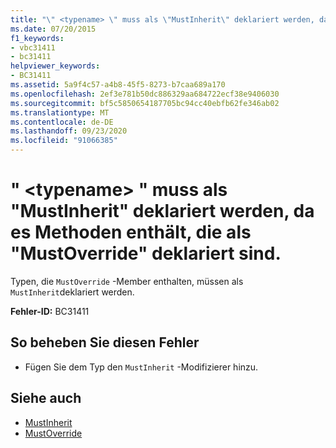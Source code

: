 ```yaml
---
title: "\" <typename> \" muss als \"MustInherit\" deklariert werden, da es Methoden enthält, die als \"MustOverride\" deklariert sind."
ms.date: 07/20/2015
f1_keywords:
- vbc31411
- bc31411
helpviewer_keywords:
- BC31411
ms.assetid: 5a9f4c57-a4b8-45f5-8273-b7caa689a170
ms.openlocfilehash: 2ef3e781b50dc886329aa684722ecf38e9406030
ms.sourcegitcommit: bf5c5850654187705bc94cc40ebfb62fe346ab02
ms.translationtype: MT
ms.contentlocale: de-DE
ms.lasthandoff: 09/23/2020
ms.locfileid: "91066385"
---
```

# <a name="typename-must-be-declared-mustinherit-because-it-contains-methods-declared-mustoverride"></a>" \<typename> " muss als "MustInherit" deklariert werden, da es Methoden enthält, die als "MustOverride" deklariert sind.

Typen, die `MustOverride` -Member enthalten, müssen als `MustInherit`deklariert werden.  
  
 **Fehler-ID:** BC31411  
  
## <a name="to-correct-this-error"></a>So beheben Sie diesen Fehler  
  
- Fügen Sie dem Typ den `MustInherit` -Modifizierer hinzu.  
  
## <a name="see-also"></a>Siehe auch

- [MustInherit](../language-reference/modifiers/mustinherit.md)
- [MustOverride](../language-reference/modifiers/mustoverride.md)
